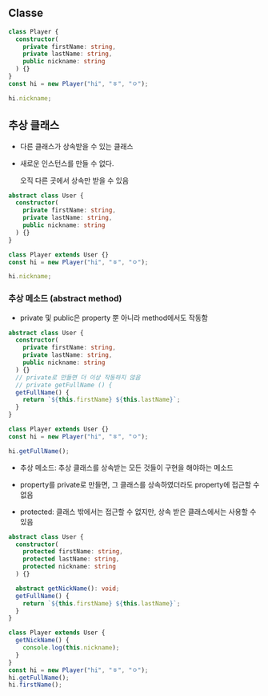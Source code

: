 ## Classe

```ts
class Player {
  constructor(
    private firstName: string,
    private lastName: string,
    public nickname: string
  ) {}
}
const hi = new Player("hi", "ㅎ", "ㅇ");

hi.nickname;
```

## 추상 클래스

- 다른 클래스가 상속받을 수 있는 클래스

- 새로운 인스턴스를 만들 수 없다.

  오직 다른 곳에서 상속만 받을 수 있음

```ts
abstract class User {
  constructor(
    private firstName: string,
    private lastName: string,
    public nickname: string
  ) {}
}

class Player extends User {}
const hi = new Player("hi", "ㅎ", "ㅇ");

hi.nickname;
```

### 추상 메소드 (abstract method)

- private 및 public은 property 뿐 아니라 method에서도 작동함

```ts
abstract class User {
  constructor(
    private firstName: string,
    private lastName: string,
    public nickname: string
  ) {}
  // private로 만들면 더 이상 작동하지 않음
  // private getFullName () {
  getFullName() {
    return `${this.firstName} ${this.lastName}`;
  }
}

class Player extends User {}
const hi = new Player("hi", "ㅎ", "ㅇ");

hi.getFullName();
```

- 추상 메소드: 추상 클래스를 상속받는 모든 것들이 구현을 해야하는 메소드

- property를 private로 만들면, 그 클래스를 상속하였더라도 property에 접근할 수 없음

- protected: 클래스 밖에서는 접근할 수 없지만, 상속 받은 클래스에서는 사용할 수 있음

```ts
abstract class User {
  constructor(
    protected firstName: string,
    protected lastName: string,
    protected nickname: string
  ) {}

  abstract getNickName(): void;
  getFullName() {
    return `${this.firstName} ${this.lastName}`;
  }
}

class Player extends User {
  getNickName() {
    console.log(this.nickname);
  }
}
const hi = new Player("hi", "ㅎ", "ㅇ");
hi.getFullName();
hi.firstName();
```
